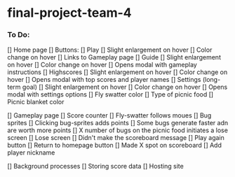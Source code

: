 # final-project-team-4

### To Do:

[] Home page
    [] Buttons:
        [] Play
            [] Slight enlargement on hover
            [] Color change on hover
            [] Links to Gameplay page
        [] Guide
            [] Slight enlargement on hover
            [] Color change on hover
            [] Opens modal with gameplay instructions
        [] Highscores
            [] Slight enlargement on hover
            [] Color change on hover
            [] Opens modal with top scores and player names
        [] Settings (long-term goal)
            [] Slight enlargement on hover
            [] Color change on hover
            [] Opens modal with settings options
                [] Fly swatter color
                [] Type of picnic food
                [] Picnic blanket color

[] Gameplay page
    [] Score counter
    [] Fly-swatter follows moues
    [] Bug sprites
    [] Clicking bug-sprites adds points
    [] Some bugs generate faster adn are worth more points
    [] X number of bugs on the picnic food initiates a lose screen
    [] Lose screen
        [] Didn't make the scoreboard message
        [] Play again button
        [] Return to homepage button
        [] Made X spot on scoreboard
            [] Add player nickname
            
[] Background processes
    [] Storing score data
    [] Hosting site
